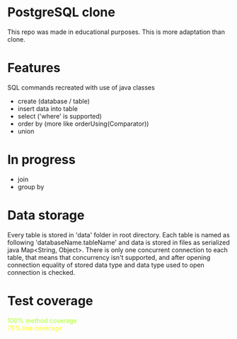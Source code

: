 # PostgreSQL clone
This repo was made in educational purposes.
This is more adaptation than clone.

# Features
SQL commands recreated with use of java classes

- create (database / table)
- insert data into table
- select ('where' is supported)
- order by (more like orderUsing(Comparator))
- union

# In progress
- join
- group by

# Data storage
Every table is stored in 'data' folder in root directory. 
Each table is named as following 'databaseName.tableName' and data 
is stored in files as serialized java Map<String, Object>.
There is only one concurrent connection to each table, 
that means that concurrency isn't supported, and 
after opening connection equality of stored data type and data type used 
to open connection is checked.

# Test coverage
<div style="color: greenyellow">100% method coverage</div>
<div style="color: yellow">78% line coverage</div>
